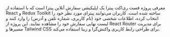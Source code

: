معرفی
پروژه فست ری‌اکت پیتزا یک اپلیکیشن سفارش آنلاین پیتزا است که با استفاده از React و Redux Toolkit ساخته شده است. کاربران می‌توانند پیتزای مورد نظر خود را انتخاب کرده، اطلاعات شخصی خود (نام کاربری، شماره تلفن و آدرس) را وارد کنند و لیست نهایی سفارش خود را مشاهده نمایند. این پروژه از React Router برای مدیریت مسیرها و Tailwind CSS برای طراحی رابط کاربری واکنش‌گرا و زیبا استفاده می‌کند.



